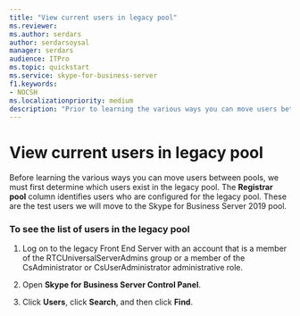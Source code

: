 ```yaml
---
title: "View current users in legacy pool"
ms.reviewer: 
ms.author: serdars
author: serdarsoysal
manager: serdars
audience: ITPro
ms.topic: quickstart
ms.service: skype-for-business-server
f1.keywords:
- NOCSH
ms.localizationpriority: medium
description: "Prior to learning the various ways you can move users between pools, we must first determine what users exist in the legacy pool. The Registrar pool column identifies users who are configured for the legacy pool. These are the test users we will move to the Skype for Business Server 2019 pool."
---
```


# View current users in legacy pool

Before learning the various ways you can move users between pools, we must first determine which users exist in the legacy pool. The **Registrar pool** column identifies users who are configured for the legacy pool. These are the test users we will move to the Skype for Business Server 2019 pool.
  
### To see the list of users in the legacy pool

1. Log on to the legacy Front End Server with an account that is a member of the RTCUniversalServerAdmins group or a member of the CsAdministrator or CsUserAdministrator administrative role.
    
2. Open **Skype for Business Server Control Panel**.
    
3. Click **Users**, click **Search**, and then click **Find**.

  

